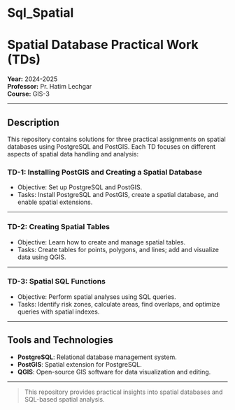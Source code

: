 # Sql_Spatial

# Spatial Database Practical Work (TDs)

**Year:** 2024-2025  
**Professor:** Pr. Hatim Lechgar  
**Course:** GIS-3  

---

## Description

This repository contains solutions for three practical assignments on spatial databases using PostgreSQL and PostGIS. Each TD focuses on different aspects of spatial data handling and analysis:

### **TD-1: Installing PostGIS and Creating a Spatial Database**
- Objective: Set up PostgreSQL and PostGIS.
- Tasks: Install PostgreSQL and PostGIS, create a spatial database, and enable spatial extensions.

---

### **TD-2: Creating Spatial Tables**
- Objective: Learn how to create and manage spatial tables.
- Tasks: Create tables for points, polygons, and lines; add and visualize data using QGIS.

---

### **TD-3: Spatial SQL Functions**
- Objective: Perform spatial analyses using SQL queries.
- Tasks: Identify risk zones, calculate areas, find overlaps, and optimize queries with spatial indexes.

---

## Tools and Technologies
- **PostgreSQL**: Relational database management system.
- **PostGIS**: Spatial extension for PostgreSQL.
- **QGIS**: Open-source GIS software for data visualization and editing.

---

> This repository provides practical insights into spatial databases and SQL-based spatial analysis.
